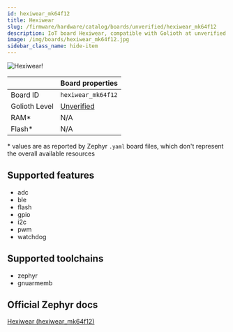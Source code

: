 ```yaml
---
id: hexiwear_mk64f12
title: Hexiwear
slug: /firmware/hardware/catalog/boards/unverified/hexiwear_mk64f12
description: IoT board Hexiwear, compatible with Golioth at unverified level.
image: /img/boards/hexiwear_mk64f12.jpg
sidebar_class_name: hide-item
---
```


[//]: # (This is an auto-generated file, do not edit! Changes to it will be lost upon re-generation)

![Hexiwear!](/img/boards/hexiwear_mk64f12.jpg "Hexiwear")

|                | Board properties     |
| -------------  | -------------------- |
| Board ID       | `hexiwear_mk64f12` |
| Golioth Level  | [Unverified](/firmware/hardware#unverified-boards) |
| RAM*           | N/A |
| Flash*         | N/A |

\* values are as reported by Zephyr `.yaml` board files, which don't represent the overall available resources



## Supported features

* adc
* ble
* flash
* gpio
* i2c
* pwm
* watchdog

## Supported toolchains

* zephyr
* gnuarmemb

## Official Zephyr docs

[Hexiwear (hexiwear_mk64f12)](https://docs.zephyrproject.org/latest/boards/nxp/hexiwear/doc/index.html)
